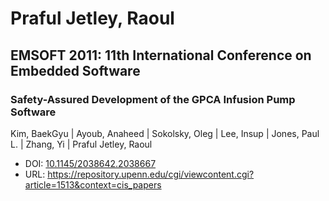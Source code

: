 # Praful Jetley, Raoul

## EMSOFT 2011: 11th International Conference on Embedded Software

### Safety-Assured Development of the GPCA Infusion Pump Software
Kim, BaekGyu | Ayoub, Anaheed | Sokolsky, Oleg | Lee, Insup | Jones, Paul L. | Zhang, Yi | Praful Jetley, Raoul
* DOI: [10.1145/2038642.2038667](https://doi.org/10.1145/2038642.2038667)
* URL: <https://repository.upenn.edu/cgi/viewcontent.cgi?article=1513&context=cis_papers>


